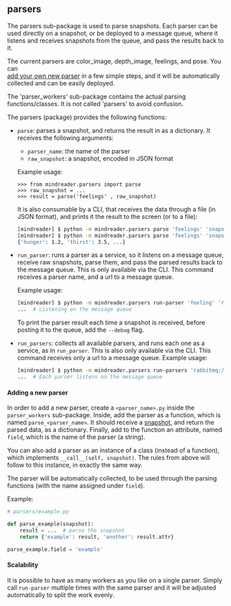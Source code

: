 ## parsers

The parsers sub-package is used to parse snapshots. Each parser can be used directly on a
snapshot, or be deployed to a message queue, where it listens and receives snapshots 
from the queue, and pass the results back to it.

The current parsers are color_image, depth_image, feelings, and pose. You can  
[add your own new parser](#adding-a-new-parser) in a few simple steps, and it will be automatically collected and
can be easily deployed.

The 'parser_workers' sub-package contains the actual parsing functions/classes. It is not called 'parsers' to
avoid confusion.

The parsers (package) provides the following functions:
* `parse`: parses a snapshot, and returns the result in as a dictionary. It receives the following arguments:
    * `parser_name`: the name of the parser
    *  `raw_snapshot`: a snapshot, encoded in JSON format
    
    Example usage:    
    ```pycon
    >>> from mindreader.parsers import parse
    >>> raw_snapshot = ...
    >>> result = parse('feelings' , raw_snapshot)
    ```
  
    It is also consumable by a CLI, that receives the data through a file (in JSON format), and prints it
    the result to the screen (or to a file):
    ```sh
    [mindreader] $ python -m mindreader.parsers parse 'feelings' 'snapshot.raw' > 'feelings.result'  # saved to a file
    [mindreader] $ python -m mindreader.parsers parse 'feelings' 'snapshot.raw'
    {'hunger': 1.2, 'thirst': 3.5, ...}
    ```

* `run_parser`: runs a parser as a service, so it listens on a message queue, receive raw snapshots, parse them,
    and pass the parsed results back to the message queue. This is only available via the CLI.
    This command receives a parser name, and a url to a message queue. 
    
    Example usage:
    ```sh
    [mindreader] $ python -m mindreader.parsers run-parser 'feeling' 'rabbitmq://127.0.0.1:5672/'
    ...  # Listening on the message queue
    ```
    
    To print the parser result each time a snapshot is received, before posting it to the queue,
    add the `--debug` flag.
    
* `run_parsers`: collects all available parsers, and runs each one as a service, as in `run_parser`.
    This is also only available via the CLI.
    This command receives only a url to a message queue. Example usage:
    ```sh
    [mindreader] $ python -m mindreader.parsers run-parsers 'rabbitmq://127.0.0.1:5672/'
    ...  # Each parser listens on the message queue
    ```
  
#### Adding a new parser
In order to add a new parser, create a `<parser_name>.py` inside the `parser_workers` sub-package.
Inside, add the parser as a function, which is named `parse_<parser_name>`.
It should receive a [snapshot](../objects/snapshot.py), and return the parsed data, as a dictionary.
Finally, add to the function an attribute, named `field`, which is the name of the parser (a string).

You can also add a parser as an instance of a class (instead of a function), which 
implements `__call__(self, snapshot)`. The rules from above will follow to this instance, in exactly the same way. 

The parser will be automatically collected, to be used through the parsing functions (with the name
assigned under `field`).

Example:
```python
# parsers/example.py

def parse_example(snapshot):
    result = ...  # parse the snapshot
    return {'example': result, 'another': result.attr}

parse_example.field = 'example'
```

#### Scalability
It is possible to have as many workers as you like on a single parser. Simply call `run-parser` multiple times
with the same parser and it will be adjusted automatically to split the work evenly.